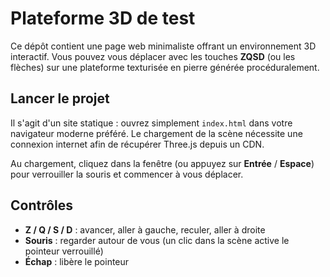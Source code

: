 # Plateforme 3D de test

Ce dépôt contient une page web minimaliste offrant un environnement 3D interactif. Vous pouvez vous déplacer avec les touches **ZQSD** (ou les flèches) sur une plateforme texturisée en pierre générée procéduralement.

## Lancer le projet

Il s'agit d'un site statique : ouvrez simplement `index.html` dans votre navigateur moderne préféré. Le chargement de la scène nécessite une connexion internet afin de récupérer Three.js depuis un CDN.

Au chargement, cliquez dans la fenêtre (ou appuyez sur **Entrée** / **Espace**) pour verrouiller la souris et commencer à vous déplacer.

## Contrôles

- **Z / Q / S / D** : avancer, aller à gauche, reculer, aller à droite
- **Souris** : regarder autour de vous (un clic dans la scène active le pointeur verrouillé)
- **Échap** : libère le pointeur
